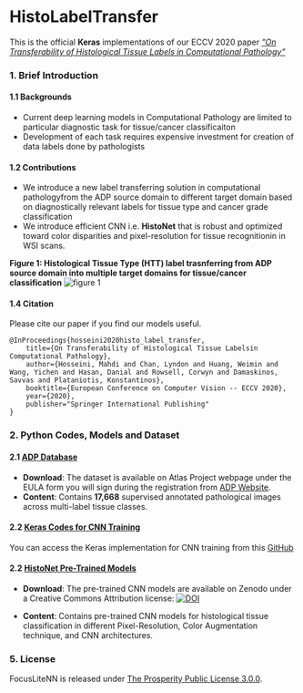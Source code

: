 # HistoLabelTransfer

This is the official **Keras** implementations of our ECCV 2020 paper [*"On Transferability of Histological Tissue Labels in Computational Pathology"*](https://www.ecva.net/papers/eccv_2020/papers_ECCV/papers/123740443.pdf)

### 1. Brief Introduction

#### 1.1 Backgrounds

- Current deep learning models in Computational Pathology are limited to particular diagnostic task for tissue/cancer classificaiton
- Development of each task requires expensive investment for creation of data labels done by pathologists

#### 1.2 Contributions

- We introduce a new label transferring solution in computational pathologyfrom the ADP source domain to different target domain based on diagnostically relevant labels for tissue type and cancer grade classification
- We introduce efficient CNN i.e. **HistoNet** that is robust and optimized toward color disparities and pixel-resolution for tissue recognitionin in WSI scans.

**Figure 1: Histological Tissue Type (HTT) label trasnferring from ADP source domain into multiple target domains for tissue/cancer classification**
![figure 1](figures/figure_1.png)

#### 1.4 Citation

Please cite our paper if you find our models useful.
```
@InProceedings{hosseini2020histo_label_transfer,
    title={On Transferability of Histological Tissue Labelsin Computational Pathology},
    author={Hosseini, Mahdi and Chan, Lyndon and Huang, Weimin and Wang, Yichen and Hasan, Danial and Rowsell, Corwyn and Damaskinos, Savvas and Plataniotis, Konstantinos},
    booktitle={European Conference on Computer Vision -- ECCV 2020},
    year={2020},
    publisher="Springer International Publishing"
}
```

### 2. Python Codes, Models and Dataset

#### 2.1 [ADP Database](http://www.dsp.utoronto.ca/projects/ADP/)

  - **Download**: The dataset is available on Atlas Project webpage under the EULA form you will sign during the registration from [ADP Website](http://www.dsp.utoronto.ca/projects/ADP).
  - **Content**: Contains **17,668** supervised annotated pathological images across multi-label tissue classes.

#### 2.2 [Keras Codes for CNN Training](https://github.com/mahdihosseini/ADP)

You can access the Keras implementation for CNN training from this [GitHub](https://github.com/mahdihosseini/ADP)


#### 2.2 [HistoNet Pre-Trained Models](https://zenodo.org/record/3991085#.XzyL8TUpCUk)

   - **Download**: The pre-trained CNN models are available on Zenodo under a Creative Commons Attribution license: [![DOI](https://zenodo.org/badge/DOI/10.5281/zenodo.3991085.svg)](https://doi.org/10.5281/zenodo.3991085)

   - **Content**: Contains pre-trained CNN models for histological tissue classification in different Pixel-Resolution, Color Augmentation technique, and CNN architectures.


### 5. License

FocusLiteNN is released under [The Prosperity Public License 3.0.0](LICENSE).
